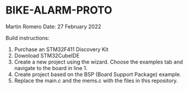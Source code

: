 # BIKE-ALARM-PROTO
 
 Martin Romero
 Date: 27 February 2022
 
 Build instructions:
 1. Purchase an STM32F411 Discovery Kit
 2. Download STM32CubeIDE
 3. Create a new project using the wizard.  Choose the examples tab and
    navigate to the board in line 1.
 4. Create project based on the BSP (Board Support Package) example.
 5. Replace the main.c and the mems.c with the files in this repository.
